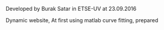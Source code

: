 Developed by Burak Satar in ETSE-UV
at 23.09.2016

Dynamic website,
At first using matlab curve fitting, prepared 
